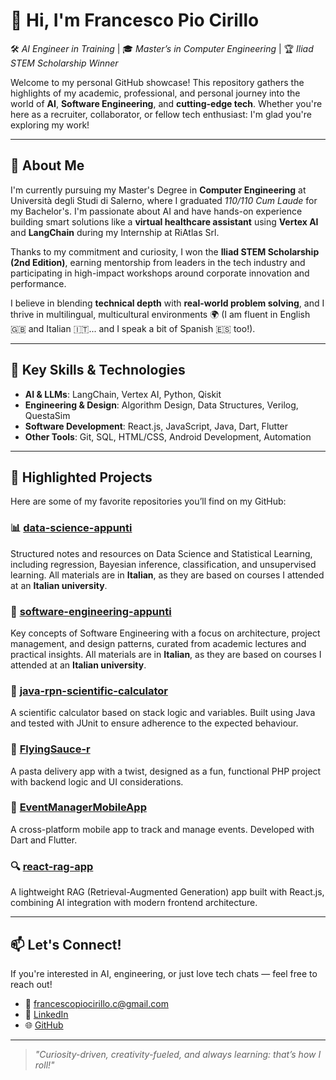 <!--
**francescopiocirillo/francescopiocirillo** is a ✨ _special_ ✨ repository because its `README.md` (this file) appears on your GitHub profile.

Here are some ideas to get you started:

- 🔭 I’m currently working on ...
- 🌱 I’m currently learning ...
- 👯 I’m looking to collaborate on ...
- 🤔 I’m looking for help with ...
- 💬 Ask me about ...
- 📫 How to reach me: ...
- 😄 Pronouns: ...
- ⚡ Fun fact: ...
-->

# 👋 Hi, I'm Francesco Pio Cirillo

🛠️ *AI Engineer in Training* | 🎓 *Master’s in Computer Engineering* | 🏆 *Iliad STEM Scholarship Winner*

Welcome to my personal GitHub showcase! This repository gathers the highlights of my academic, professional, and personal journey into the world of **AI**, **Software Engineering**, and **cutting-edge tech**. Whether you're here as a recruiter, collaborator, or fellow tech enthusiast: I'm glad you're exploring my work!

---

## 🚀 About Me

I'm currently pursuing my Master's Degree in **Computer Engineering** at Università degli Studi di Salerno, where I graduated *110/110 Cum Laude* for my Bachelor's. I'm passionate about AI and have hands-on experience building smart solutions like a **virtual healthcare assistant** using **Vertex AI** and **LangChain** during my Internship at RiAtlas Srl.

Thanks to my commitment and curiosity, I won the **Iliad STEM Scholarship (2nd Edition)**, earning mentorship from leaders in the tech industry and participating in high-impact workshops around corporate innovation and performance.

I believe in blending **technical depth** with **real-world problem solving**, and I thrive in multilingual, multicultural environments 🌍 (I am fluent in English 🇬🇧 and Italian 🇮🇹... and I speak a bit of Spanish 🇪🇸 too!).

---

## 🧠 Key Skills & Technologies

- **AI & LLMs**: LangChain, Vertex AI, Python, Qiskit
- **Engineering & Design**: Algorithm Design, Data Structures, Verilog, QuestaSim
- **Software Development**: React.js, JavaScript, Java, Dart, Flutter
- **Other Tools**: Git, SQL, HTML/CSS, Android Development, Automation

---

## 📌 Highlighted Projects

Here are some of my favorite repositories you’ll find on my GitHub:

### 📊 [data-science-appunti](https://github.com/francescopiocirillo/data-science-appunti)
Structured notes and resources on Data Science and Statistical Learning, including regression, Bayesian inference, classification, and unsupervised learning. All materials are in **Italian**, as they are based on courses I attended at an **Italian university**.

### 📝 [software-engineering-appunti](https://github.com/francescopiocirillo/software-engineering-appunti)
Key concepts of Software Engineering with a focus on architecture, project management, and design patterns, curated from academic lectures and practical insights. All materials are in **Italian**, as they are based on courses I attended at an **Italian university**.

### 🧮 [java-rpn-scientific-calculator](https://github.com/francescopiocirillo/java-rpn-scientific-calculator)
A scientific calculator based on stack logic and variables. Built using Java and tested with JUnit to ensure adherence to the expected behaviour.

### 🍝 [FlyingSauce-r](https://github.com/francescopiocirillo/FlyingSauce-r)
A pasta delivery app with a twist, designed as a fun, functional PHP project with backend logic and UI considerations.

### 📅 [EventManagerMobileApp](https://github.com/francescopiocirillo/EventManagerMobileApp)
A cross-platform mobile app to track and manage events. Developed with Dart and Flutter.

### 🔍 [react-rag-app](https://github.com/francescopiocirillo/react-rag-app)
A lightweight RAG (Retrieval-Augmented Generation) app built with React.js, combining AI integration with modern frontend architecture.

---

## 📫 Let's Connect!

If you're interested in AI, engineering, or just love tech chats — feel free to reach out!

- 📧 francescopiocirillo.c@gmail.com
- 💼 [LinkedIn](https://www.linkedin.com/in/francescopiocirillo/)
- 🌐 [GitHub](https://github.com/yourusername)

---

> *"Curiosity-driven, creativity-fueled, and always learning: that’s how I roll!"*



